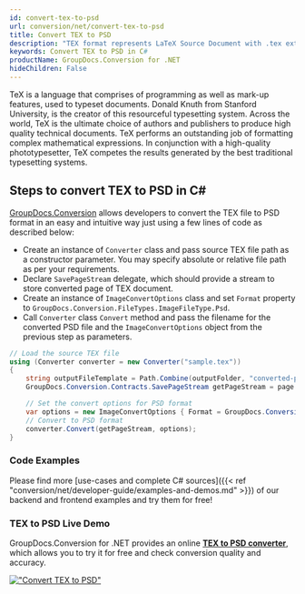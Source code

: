 ```yaml
---
id: convert-tex-to-psd
url: conversion/net/convert-tex-to-psd
title: Convert TEX to PSD
description: "TEX format represents LaTeX Source Document with .tex extension. Learn how to convert TEX to PSD file programmatically in C# language using GroupDocs.Conversion for .NET library."
keywords: Convert TEX to PSD in C#
productName: GroupDocs.Conversion for .NET
hideChildren: False
---
```


TeX is a language that comprises of programming as well as mark-up features, used to typeset documents. Donald Knuth from Stanford University, is the creator of this resourceful typesetting system. Across the world, TeX is the ultimate choice of authors and publishers to produce high quality technical documents. TeX performs an outstanding job of formatting complex mathematical expressions. In conjunction with a high-quality phototypesetter, TeX competes the results generated by the best traditional typesetting systems.

## Steps to convert TEX to PSD in C#

[GroupDocs.Conversion](https://products.groupdocs.com/conversion/net) allows developers to convert the TEX file to PSD format in an easy and intuitive way just using a few lines of code as described below:

* Create an instance of `Converter` class and pass source TEX file path as a constructor parameter. You may specify absolute or relative file path as per your requirements. 
* Declare `SavePageStream` delegate, which should provide a stream to store converted page of TEX document.
* Create an instance of `ImageConvertOptions` class and set `Format` property to `GroupDocs.Conversion.FileTypes.ImageFileType.Psd`.
* Call `Converter` class `Convert` method and pass the filename for the converted PSD file and the `ImageConvertOptions` object from the previous step as parameters.

```csharp
// Load the source TEX file
using (Converter converter = new Converter("sample.tex"))
{
    string outputFileTemplate = Path.Combine(outputFolder, "converted-page-{0}.psd");
    GroupDocs.Conversion.Contracts.SavePageStream getPageStream = page => new FileStream(string.Format(outputFileTemplate, page), FileMode.Create);

    // Set the convert options for PSD format
    var options = new ImageConvertOptions { Format = GroupDocs.Conversion.FileTypes.ImageFileType.Psd };   
    // Convert to PSD format
    converter.Convert(getPageStream, options);
}
```

### Code Examples

Please find more [use-cases and complete C# sources]({{< ref "conversion/net/developer-guide/examples-and-demos.md" >}}) of our backend and frontend examples and try them for free!

### TEX to PSD Live Demo

GroupDocs.Conversion for .NET provides an online [**TEX to PSD converter**](https://products.groupdocs.app/conversion/tex-to-psd), which allows you to try it for free and check conversion quality and accuracy.

[!["Convert TEX to PSD"](conversion/net/images/convert-to-psd/convert-tex-to-psd.png)](https://products.groupdocs.app/conversion/tex-to-psd)